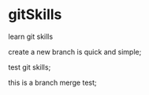 # gitSkills
learn git skills

create a new branch is quick and simple;

test git skills;


this is a branch merge test;
